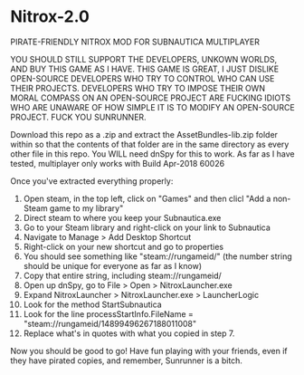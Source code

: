 # Nitrox-2.0
PIRATE-FRIENDLY NITROX MOD FOR SUBNAUTICA MULTIPLAYER

YOU SHOULD STILL SUPPORT THE DEVELOPERS, UNKOWN WORLDS, AND BUY THIS GAME AS I HAVE. THIS GAME IS GREAT, I JUST DISLIKE OPEN-SOURCE DEVELOPERS WHO TRY TO CONTROL WHO CAN USE THEIR PROJECTS. DEVELOPERS WHO TRY TO IMPOSE THEIR OWN MORAL COMPASS ON AN OPEN-SOURCE PROJECT ARE FUCKING IDIOTS WHO ARE UNAWARE OF HOW SIMPLE IT IS TO MODIFY AN OPEN-SOURCE PROJECT. FUCK YOU SUNRUNNER.

Download this repo as a .zip and extract the AssetBundles-lib.zip folder within so that the contents of that folder are in the same directory as every other file in this repo.
You WILL need dnSpy for this to work.
As far as I have tested, multiplayer only works with Build Apr-2018 60026

Once you've extracted everything properly:
1. Open steam, in the top left, click on "Games" and then clicl "Add a non-Steam game to my library"
2. Direct steam to where you keep your Subnautica.exe
3. Go to your Steam library and right-click on your link to Subnautica
4. Navigate to Manage > Add Desktop Shortcut
5. Right-click on your new shortcut and go to properties
6. You should see something like "steam://rungameid/<LOTS-OF-NUMBERS>" (the number string should be unique for everyone as far as I know)
7. Copy that entire string, including steam://rungameid/
8. Open up dnSpy, go to File > Open > NitroxLauncher.exe
9. Expand NitroxLauncher > NitroxLauncher.exe > LauncherLogic
10. Look for the method StartSubnautica
11. Look for the line processStartInfo.FileName = "steam://rungameid/14899496267188011008"
12. Replace what's in quotes with what you copied in step 7.
  
Now you should be good to go! Have fun playing with your friends, even if they have pirated copies, and remember, Sunrunner is a bitch.
